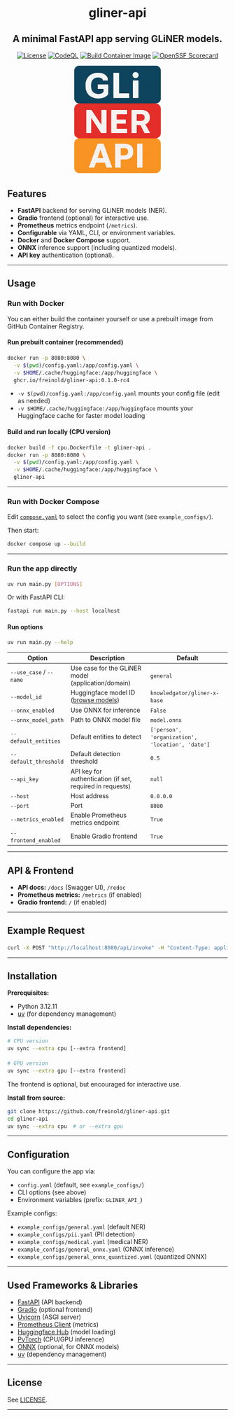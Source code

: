 <div align="center">

# gliner-api

## A minimal FastAPI app serving GLiNER models.

[![License](https://img.shields.io/github/license/freinold/gliner-api)](https://github.com/freinold/gliner-api/blob/main/LICENSE)
[![CodeQL](https://github.com/freinold/gliner-api/actions/workflows/github-code-scanning/codeql/badge.svg)](https://github.com/freinold/gliner-api/actions/workflows/github-code-scanning/codeql)
[![Build Container Image](https://github.com/freinold/gliner-api/actions/workflows/docker-release.yml/badge.svg)](https://github.com/freinold/gliner-api/actions/workflows/docker-release.yml)
[![OpenSSF Scorecard](https://api.scorecard.dev/projects/github.com/freinold/gliner-api/badge)](https://scorecard.dev/viewer/?uri=github.com/freinold/gliner-api)

  <img src="static/logo.png" alt="GLiNER Logo" width="200"/>
</div>

## Features

- **FastAPI** backend for serving GLiNER models (NER).
- **Gradio** frontend (optional) for interactive use.
- **Prometheus** metrics endpoint (`/metrics`).
- **Configurable** via YAML, CLI, or environment variables.
- **Docker** and **Docker Compose** support.
- **ONNX** inference support (including quantized models).
- **API key** authentication (optional).

---

## Usage

### Run with Docker

You can either build the container yourself or use a prebuilt image from GitHub Container Registry.

#### Run prebuilt container (recommended)

```bash
docker run -p 8080:8080 \
  -v $(pwd)/config.yaml:/app/config.yaml \
  -v $HOME/.cache/huggingface:/app/huggingface \
  ghcr.io/freinold/gliner-api:0.1.0-rc4
```

- `-v $(pwd)/config.yaml:/app/config.yaml` mounts your config file (edit as needed)
- `-v $HOME/.cache/huggingface:/app/huggingface` mounts your Huggingface cache for faster model loading

#### Build and run locally (CPU version)

```bash
docker build -f cpu.Dockerfile -t gliner-api .
docker run -p 8080:8080 \
  -v $(pwd)/config.yaml:/app/config.yaml \
  -v $HOME/.cache/huggingface:/app/huggingface \
  gliner-api
```

---

### Run with Docker Compose

Edit [`compose.yaml`](compose.yaml) to select the config you want (see `example_configs/`).

Then start:

```bash
docker compose up --build
```

---

### Run the app directly

```bash
uv run main.py [OPTIONS]
```

Or with FastAPI CLI:

```bash
fastapi run main.py --host localhost
```

#### Run options

```bash
uv run main.py --help
```

| Option                  | Description                                               | Default                                          |
| ----------------------- | --------------------------------------------------------- | ------------------------------------------------ |
| `--use_case` / `--name` | Use case for the GLiNER model (application/domain)        | `general`                                        |
| `--model_id`            | Huggingface model ID ([browse models][gliner-models])     | `knowledgator/gliner-x-base`                     |
| `--onnx_enabled`        | Use ONNX for inference                                    | `False`                                          |
| `--onnx_model_path`     | Path to ONNX model file                                   | `model.onnx`                                     |
| `--default_entities`    | Default entities to detect                                | `['person', 'organization', 'location', 'date']` |
| `--default_threshold`   | Default detection threshold                               | `0.5`                                            |
| `--api_key`             | API key for authentication (if set, required in requests) | `null`                                           |
| `--host`                | Host address                                              | `0.0.0.0`                                        |
| `--port`                | Port                                                      | `8080`                                           |
| `--metrics_enabled`     | Enable Prometheus metrics endpoint                        | `True`                                           |
| `--frontend_enabled`    | Enable Gradio frontend                                    | `True`                                           |

[gliner-models]: https://huggingface.co/models?library=gliner&sort=trending

---

## API & Frontend

- **API docs:** `/docs` (Swagger UI), `/redoc`
- **Prometheus metrics:** `/metrics` (if enabled)
- **Gradio frontend:** `/` (if enabled)

---

## Example Request

```bash
curl -X POST "http://localhost:8080/api/invoke" -H "Content-Type: application/json" -d '{"text": "Steve Jobs founded Apple in Cupertino."}'
```

---

## Installation

**Prerequisites:**

- Python 3.12.11
- [uv](https://github.com/astral-sh/uv) (for dependency management)

**Install dependencies:**

```bash
# CPU version
uv sync --extra cpu [--extra frontend]

# GPU version
uv sync --extra gpu [--extra frontend]
```

The frontend is optional, but encouraged for interactive use.

**Install from source:**

```bash
git clone https://github.com/freinold/gliner-api.git
cd gliner-api
uv sync --extra cpu  # or --extra gpu
```

---

## Configuration

You can configure the app via:

- `config.yaml` (default, see `example_configs/`)
- CLI options (see above)
- Environment variables (prefix: `GLINER_API_`)

Example configs:

- `example_configs/general.yaml` (default NER)
- `example_configs/pii.yaml` (PII detection)
- `example_configs/medical.yaml` (medical NER)
- `example_configs/general_onnx.yaml` (ONNX inference)
- `example_configs/general_onnx_quantized.yaml` (quantized ONNX)

---

## Used Frameworks & Libraries

- [FastAPI](https://fastapi.tiangolo.com/) (API backend)
- [Gradio](https://gradio.app/) (optional frontend)
- [Uvicorn](https://www.uvicorn.org/) (ASGI server)
- [Prometheus Client](https://github.com/prometheus/client_python) (metrics)
- [Huggingface Hub](https://huggingface.co/docs/huggingface_hub) (model loading)
- [PyTorch](https://pytorch.org/) (CPU/GPU inference)
- [ONNX](https://onnx.ai/) (optional, for ONNX models)
- [uv](https://github.com/astral-sh/uv) (dependency management)

---

## License

See [LICENSE](LICENSE).

---
